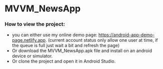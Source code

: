 # MVVM_NewsApp
### How to view the project: 
- you can either use my online demo page: https://android-app-demo-page.netlify.app.
(current account status only allow one user at time, if the queue is full just wait a bit and refresh the page)
- Or download the MVVM_NewsApp.apk file and install on an android device or simulator.
- Or clone the project and open it in Android Studio.
